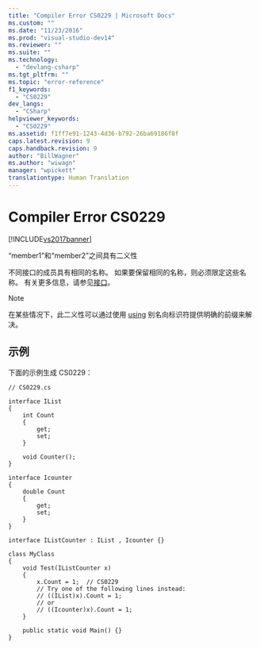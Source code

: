 ```yaml
---
title: "Compiler Error CS0229 | Microsoft Docs"
ms.custom: ""
ms.date: "11/23/2016"
ms.prod: "visual-studio-dev14"
ms.reviewer: ""
ms.suite: ""
ms.technology: 
  - "devlang-csharp"
ms.tgt_pltfrm: ""
ms.topic: "error-reference"
f1_keywords: 
  - "CS0229"
dev_langs: 
  - "CSharp"
helpviewer_keywords: 
  - "CS0229"
ms.assetid: f1ff7e91-1243-4d36-b792-26ba69186f8f
caps.latest.revision: 9
caps.handback.revision: 9
author: "BillWagner"
ms.author: "wiwagn"
manager: "wpickett"
translationtype: Human Translation
---
```

# Compiler Error CS0229
[!INCLUDE[vs2017banner](../../../csharp/includes/vs2017banner.md)]

“member1”和“member2”之间具有二义性  
  
 不同接口的成员具有相同的名称。  如果要保留相同的名称，则必须限定这些名称。  有关更多信息，请参见[接口](../../../csharp/programming-guide/interfaces/index.md)。  
  
> [!NOTE]
>  在某些情况下，此二义性可以通过使用 [using](../../../csharp/language-reference/keywords/using-directive.md) 别名向标识符提供明确的前缀来解决。  
  
## 示例  
 下面的示例生成 CS0229：  
  
```  
// CS0229.cs  
  
interface IList  
{  
    int Count  
    {  
        get;  
        set;  
    }  
  
    void Counter();  
}  
  
interface Icounter  
{  
    double Count  
    {  
        get;  
        set;  
    }  
}  
  
interface IListCounter : IList , Icounter {}  
  
class MyClass  
{  
    void Test(IListCounter x)  
    {  
        x.Count = 1;  // CS0229  
        // Try one of the following lines instead:  
        // ((IList)x).Count = 1;  
        // or  
        // ((Icounter)x).Count = 1;  
    }  
  
    public static void Main() {}  
}  
```